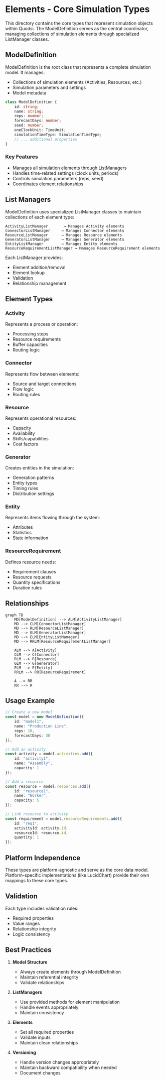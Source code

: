 # Elements - Core Simulation Types

This directory contains the core types that represent simulation objects within Quodsi. The ModelDefinition serves as the central coordinator, managing collections of simulation elements through specialized ListManager classes.

## ModelDefinition

ModelDefinition is the root class that represents a complete simulation model. It manages:
- Collections of simulation elements (Activities, Resources, etc.)
- Simulation parameters and settings
- Model metadata

```typescript
class ModelDefinition {
    id: string;
    name: string;
    reps: number;
    forecastDays: number;
    seed: number;
    oneClockUnit: TimeUnit;
    simulationTimeType: SimulationTimeType;
    // ... additional properties
}
```

### Key Features
- Manages all simulation elements through ListManagers
- Handles time-related settings (clock units, periods)
- Controls simulation parameters (reps, seed)
- Coordinates element relationships

## List Managers

ModelDefinition uses specialized ListManager classes to maintain collections of each element type:

```
ActivityListManager       → Manages Activity elements
ConnectorListManager     → Manages Connector elements
ResourceListManager      → Manages Resource elements
GeneratorListManager     → Manages Generator elements
EntityListManager        → Manages Entity elements
ResourceRequirementListManager → Manages ResourceRequirement elements
```

Each ListManager provides:
- Element addition/removal
- Element lookup
- Validation
- Relationship management

## Element Types

### Activity
Represents a process or operation:
- Processing steps
- Resource requirements
- Buffer capacities
- Routing logic

### Connector
Represents flow between elements:
- Source and target connections
- Flow logic
- Routing rules

### Resource
Represents operational resources:
- Capacity
- Availability
- Skills/capabilities
- Cost factors

### Generator
Creates entities in the simulation:
- Generation patterns
- Entity types
- Timing rules
- Distribution settings

### Entity
Represents items flowing through the system:
- Attributes
- Statistics
- State information

### ResourceRequirement
Defines resource needs:
- Requirement clauses
- Resource requests
- Quantity specifications
- Duration rules

## Relationships

```mermaid
graph TD
    MD[ModelDefinition] --> ALM[ActivityListManager]
    MD --> CLM[ConnectorListManager]
    MD --> RLM[ResourceListManager]
    MD --> GLM[GeneratorListManager]
    MD --> ELM[EntityListManager]
    MD --> RRLM[ResourceRequirementListManager]
    
    ALM --> A[Activity]
    CLM --> C[Connector]
    RLM --> R[Resource]
    GLM --> G[Generator]
    ELM --> E[Entity]
    RRLM --> RR[ResourceRequirement]
    
    A --> RR
    RR --> R
```

## Usage Example

```typescript
// Create a new model
const model = new ModelDefinition({
    id: "model1",
    name: "Production Line",
    reps: 10,
    forecastDays: 30
});

// Add an activity
const activity = model.activities.add({
    id: "activity1",
    name: "Assembly",
    capacity: 1
});

// Add a resource
const resource = model.resources.add({
    id: "resource1",
    name: "Worker",
    capacity: 5
});

// Link resource to activity
const requirement = model.resourceRequirements.add({
    id: "req1",
    activityId: activity.id,
    resourceId: resource.id,
    quantity: 1
});
```

## Platform Independence

These types are platform-agnostic and serve as the core data model. Platform-specific implementations (like LucidChart) provide their own mappings to these core types.

## Validation

Each type includes validation rules:
- Required properties
- Value ranges
- Relationship integrity
- Logic consistency

## Best Practices

1. **Model Structure**
   - Always create elements through ModelDefinition
   - Maintain referential integrity
   - Validate relationships

2. **ListManagers**
   - Use provided methods for element manipulation
   - Handle events appropriately
   - Maintain consistency

3. **Elements**
   - Set all required properties
   - Validate inputs
   - Maintain clean relationships

4. **Versioning**
   - Handle version changes appropriately
   - Maintain backward compatibility when needed
   - Document changes
